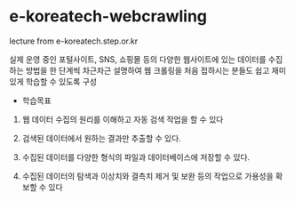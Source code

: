 # e-koreatech-webcrawling
lecture from e-koreatech.step.or.kr

실제 운영 중인 포털사이트, SNS, 쇼핑몰 등의 다양한 웹사이트에 있는 데이터를 수집하는 방법을 한 단계씩 차근차근 설명하여
웹 크롤링을 처음 접하시는 분들도 쉽고 재미있게 학습할 수 있도록 구성

- 학습목표
1. 웹 데이터 수집의 원리를 이해하고 자동 검색 작업을 할 수 있다

2. 검색된 데이터에서 원하는 결과만 추출할 수 있다.

3. 수집된 데이터를 다양한 형식의 파일과 데이터베이스에 저장할 수 있다.

4. 수집된 데이터의 탐색과 이상치와 결측치 제거 및 보완 등의 작업으로 가용성을 확보할 수 있다
